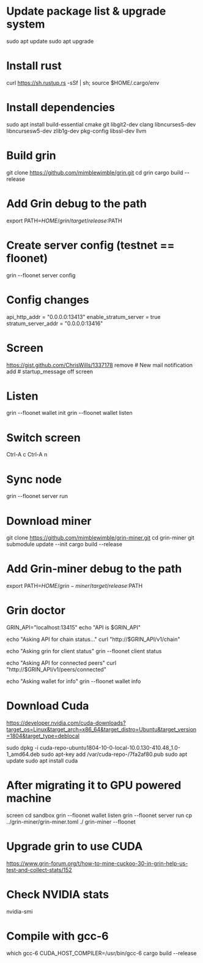 # Update package list & upgrade system
sudo apt update
sudo apt upgrade

# Install rust
curl https://sh.rustup.rs -sSf | sh; source $HOME/.cargo/env


# Install dependencies
sudo apt install build-essential cmake git libgit2-dev clang libncurses5-dev libncursesw5-dev zlib1g-dev pkg-config libssl-dev llvm

# Build grin
git clone https://github.com/mimblewimble/grin.git
cd grin
cargo build --release

# Add Grin debug to the path
export PATH=$HOME/grin/target/release:$PATH

# Create server config (testnet == floonet)
grin --floonet server config

# Config changes
api_http_addr = "0.0.0.0:13413"
enable_stratum_server = true
stratum_server_addr = "0.0.0.0:13416"

# Screen
https://gist.github.com/ChrisWills/1337178
remove # New mail notification
add # startup_message off
screen

# Listen
grin --floonet wallet init
grin --floonet wallet listen

# Switch screen
Ctrl-A c
Ctrl-A n

# Sync node
grin --floonet server run

# Download miner
git clone https://github.com/mimblewimble/grin-miner.git
cd grin-miner
git submodule update --init
cargo build --release

# Add Grin-miner debug to the path
export PATH=$HOME/grin-miner/target/release:$PATH

# Grin doctor
GRIN_API="localhost:13415"
echo "API is $GRIN_API"

echo "Asking API for chain status..."
curl "http://$GRIN_API/v1/chain"

echo "Asking grin for client status"
grin --floonet client status

echo "Asking API for connected peers"
curl "http://$GRIN_API/v1/peers/connected"

echo "Asking wallet for info"
grin --floonet wallet info

# Download Cuda
https://developer.nvidia.com/cuda-downloads?target_os=Linux&target_arch=x86_64&target_distro=Ubuntu&target_version=1804&target_type=deblocal

sudo dpkg -i cuda-repo-ubuntu1804-10-0-local-10.0.130-410.48_1.0-1_amd64.deb
sudo apt-key add /var/cuda-repo-<version>/7fa2af80.pub
sudo apt update
sudo apt install cuda

# After migrating it to GPU powered machine
screen
cd sandbox
grin --floonet wallet listen
grin --floonet server run
cp ../grin-miner/grin-miner.toml ./
grin-miner --floonet

# Upgrade grin to use CUDA
https://www.grin-forum.org/t/how-to-mine-cuckoo-30-in-grin-help-us-test-and-collect-stats/152

# Check NVIDIA stats
nvidia-smi

# Compile with gcc-6
which gcc-6
CUDA_HOST_COMPILER=/usr/bin/gcc-6 cargo build --release
